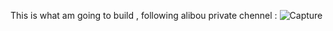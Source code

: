 This is what am going to build , following alibou private chennel : 
![Capture](https://github.com/user-attachments/assets/bb3ab8c0-290c-4718-a105-ed291ab73500)
